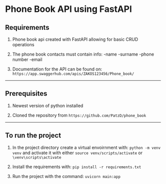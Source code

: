 # Phone Book API using FastAPI
## Requirements
1. Phone book api created with FastAPI allowing for basic CRUD operations

2. The phone book contacts must contain info:
-name
-surname
-phone number
-email

3. Documentation for the API can be found on: ```https://app.swaggerhub.com/apis/ZAKOS123456/Phone_book/```
---------------------------
## Prerequisites
1. Newest version of python installed

2. Cloned the repository from ```https://github.com/PatzD/phone_book```
---------------------------
## To run the project
1. In the project directory create a virtual envoirnment with:
    ```python -m venv venv```
    and activate it with either
    ```source venv/scripts/activate``` or ```\venv\scripts\activate```


2. Install the requirements with:
    ```pip install -r requirements.txt```

3. Run the project with the command:
    ```uvicorn main:app```
